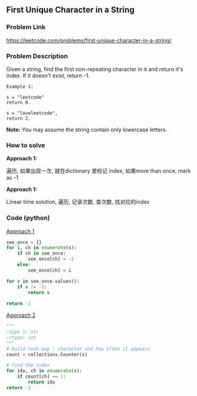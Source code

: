 ## First Unique Character in a String

### Problem Link

https://leetcode.com/problems/first-unique-character-in-a-string/

### Problem Description 

Given a string, find the first non-repeating character in it and return it's index. If it doesn't exist, return -1.

```
Example 1: 

s = "leetcode"
return 0.

s = "loveleetcode",
return 2.

```

**Note:** You may assume the string contain only lowercase letters.

### How to solve 

**Approach 1:** 

遍历, 如果出现一次, 就在dictionary 里标记 index, 如果more than once, mark as -1

**Approach 1:** 

Linear time solution, 遍历, 记录次数, 查次数, 找对应的index


### Code (python)

[Approach 1](https://github.com/yanray/leetcode/blob/master/problems/0387First_Unique_Character_in_a_String/0387First_Unique_Character_in_a_String1.py)

```python
see_once = {}
for i, ch in enumerate(s):
    if ch in see_once:
        see_once[ch] = -1
    else:
        see_once[ch] = i

for v in see_once.values():
    if v != -1:
        return v
        
return -1
```


[Approach 2](https://github.com/yanray/leetcode/blob/master/problems/0387First_Unique_Character_in_a_String/0387First_Unique_Character_in_a_String2.py)

```python
"""
:type s: str
:rtype: int
"""
# build hash map : character and how often it appears
count = collections.Counter(s)

# find the index
for idx, ch in enumerate(s):
    if count[ch] == 1:
        return idx     
return -1
```


